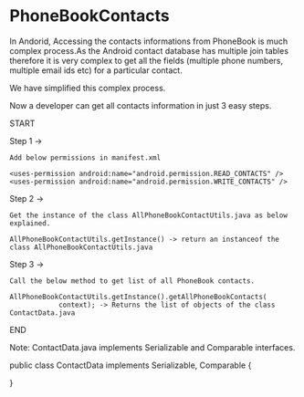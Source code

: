 PhoneBookContacts
=================

In Andorid, Accessing the contacts informations from PhoneBook is much complex process.As the Android contact database has multiple join tables therefore it is very complex to get all the fields (multiple phone numbers, multiple email ids etc) for a particular contact. 

We have simplified this complex process.

Now a developer can get all contacts information in just 3 easy steps.


START

Step 1 -> 

    Add below permissions in manifest.xml
    
    <uses-permission android:name="android.permission.READ_CONTACTS" />
    <uses-permission android:name="android.permission.WRITE_CONTACTS" />
    
Step 2 -> 

    Get the instance of the class AllPhoneBookContactUtils.java as below explained.
    
    AllPhoneBookContactUtils.getInstance() -> return an instanceof the class AllPhoneBookContactUtils.java


Step 3 -> 

    Call the below method to get list of all PhoneBook contacts.
    
    AllPhoneBookContactUtils.getInstance().getAllPhoneBookContacts(
				context); -> Returns the list of objects of the class ContactData.java 
				
END




Note: ContactData.java implements Serializable and Comparable interfaces.

public class ContactData implements Serializable, Comparable<ContactData> {

}
